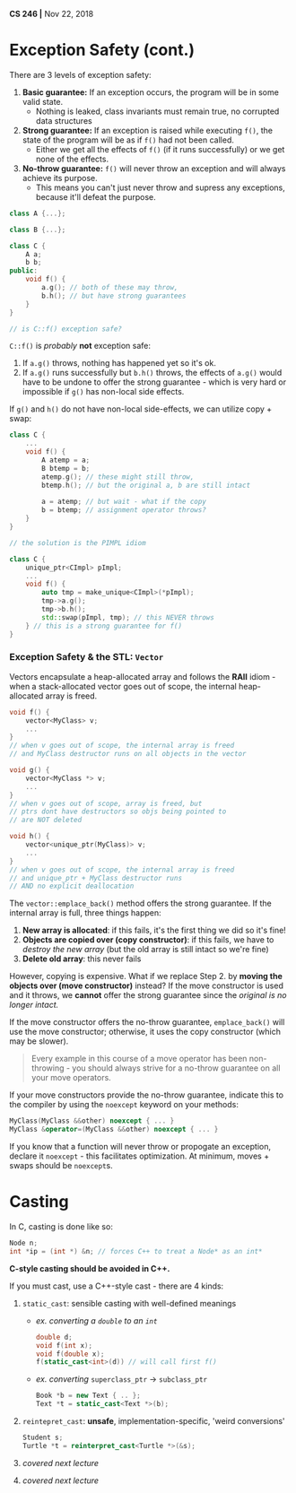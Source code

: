 __CS 246 |__ Nov 22, 2018

# Exception Safety (cont.)

There are 3 levels of exception safety:

1. __Basic guarantee:__ If an exception occurs, the program will be in some valid state.
   - Nothing is leaked, class invariants must remain true,  no corrupted data structures
2. __Strong guarantee:__ If an exception is raised while executing `f()`, the state of the program will be as if `f()` had not been called.
   - Either we get all the effects of `f()` (if it runs successfully) or we get none of the effects.
3. __No-throw guarantee:__ `f()` will never throw an exception and will always achieve its purpose.
   - This means you can't just never throw and supress any exceptions, because it'll defeat the purpose.

```cpp
class A {...};

class B {...};

class C {
    A a;
    b b;
public:
    void f() {
        a.g(); // both of these may throw,
        b.h(); // but have strong guarantees
    }
}

// is C::f() exception safe?
```

`C::f()` is _probably_ __not__ exception safe:

1. If `a.g()` throws, nothing has happened yet so it's ok.
2. If `a.g()` runs successfully but `b.h()` throws, the effects of `a.g()` would have to be undone to offer the strong guarantee - which is very hard or impossible if `g()` has non-local side effects.

If `g()` and `h()` do not have non-local side-effects, we can utilize copy + swap:

```cpp
class C {
    ...
	void f() {
        A atemp = a;
        B btemp = b;
        atemp.g(); // these might still throw,
        btemp.h(); // but the original a, b are still intact
        
        a = atemp; // but wait - what if the copy
        b = btemp; // assignment operator throws?
    }
}

// the solution is the PIMPL idiom

class C {
    unique_ptr<CImpl> pImpl;
    ...
    void f() {
        auto tmp = make_unique<CImpl>(*pImpl);
        tmp->a.g();
        tmp->b.h();
        std::swap(pImpl, tmp); // this NEVER throws
    } // this is a strong guarantee for f()
}
```

### Exception Safety & the STL: `Vector`

Vectors encapsulate a heap-allocated array and follows the __RAII__ idiom - when a stack-allocated vector goes out of scope, the internal heap-allocated array is freed.

```cpp
void f() {
    vector<MyClass> v;
    ...
} 
// when v goes out of scope, the internal array is freed
// and MyClass destructor runs on all objects in the vector

void g() {
    vector<MyClass *> v;
    ...
}
// when v goes out of scope, array is freed, but
// ptrs dont have destructors so objs being pointed to
// are NOT deleted

void h() {
    vector<unique_ptr(MyClass)> v;
    ...
}
// when v goes out of scope, the internal array is freed
// and unique_ptr + MyClass destructor runs 
// AND no explicit deallocation
```

The `vector::emplace_back()` method offers the strong guarantee. If the internal array is full, three things happen:

1. **New array is allocated**: if this fails, it's the first thing we did so it's fine!
2. **Objects are copied over (copy constructor)**: if this fails, we have to _destroy the new array_ (but the old array is still intact so we're fine)
3. **Delete old array**: this never fails

However, copying is expensive. What if we replace Step $2.$  by __moving the objects over (move constructor)__ instead? If the move constructor is used and it throws, we **cannot** offer the strong guarantee since the _original is no longer intact._

If the move constructor offers the no-throw guarantee, `emplace_back()` will use the move constructor; otherwise, it uses the copy constructor (which may be slower).

> Every example in this course of a move operator has been non-throwing - you should always strive for a no-throw guarantee on all your move operators. 

If your move constructors provide the no-throw guarantee, indicate this to the compiler by using the `noexcept` keyword on your methods:

```cpp
MyClass(MyClass &&other) noexcept { ... }
MyClass &operator=(MyClass &&other) noexcept { ... }
```

If you know that a function will never throw or propogate an exception, declare it `noexcept` - this facilitates optimization. At minimum, moves + swaps should be `noexcept`s.

# Casting

In C, casting is done like so:

```cpp
Node n;
int *ip = (int *) &n; // forces C++ to treat a Node* as an int*
```

**C-style casting should be avoided in C++.** 

If you must cast, use a C++-style cast - there are 4 kinds:

1. `static_cast`: sensible casting with well-defined meanings

   - _ex. converting a `double` to an `int`_

     ```cpp
     double d;
     void f(int x);
     void f(double x);
     f(static_cast<int>(d)) // will call first f()
     ```

   - _ex. converting_ `superclass_ptr` -> `subclass_ptr`

     ```cpp
     Book *b = new Text { .. };
     Text *t = static_cast<Text *>(b);
     ```

2. `reintepret_cast`: **unsafe**, implementation-specific, 'weird conversions'

   ```cpp
   Student s;
   Turtle *t = reinterpret_cast<Turtle *>(&s);
   ```

3. _covered next lecture_

4. _covered next lecture_

